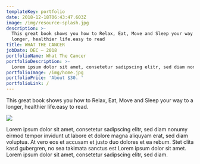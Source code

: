 ```yaml
---
templateKey: portfolio
date: 2018-12-18T06:43:47.603Z
image: /img/resource-splash.jpg
description: >-
  This great book shows you how to Relax, Eat, Move and Sleep your way to a
  longer, healthier life.easy to read 
title: WHAT THE CANCER
jobDate: DEC – 2018
portfolioName: What The Cancer
portfolioDescription: >-
  Lorem ipsum dolor sit amet, consetetur sadipscing elitr, sed diam nonumy eirmod tempor invidunt ut labore et dolore magna aliquyam erat, sed diam voluptua. At vero eos et accusam et justo duo dolores et ea rebum. Stet clita kasd gubergren, no sea takimata sanctus est Lorem ipsum dolor sit amet. Lorem ipsum dolor sit amet, consetetur sadipscing elitr, sed diam.
portfolioImage: /img/home.jpg
portfolioPrice: 'About $30. '
portfolioLink: /
---
```

This great book shows you how to Relax, Eat, Move and Sleep your way to a longer, healthier life.easy to read.

![](/img/photo-1519895387466-5fc5e7bf8b3c.jpg)

Lorem ipsum dolor sit amet, consetetur sadipscing elitr, sed diam nonumy eirmod tempor invidunt ut labore et dolore magna aliquyam erat, sed diam voluptua. At vero eos et accusam et justo duo dolores et ea rebum. Stet clita kasd gubergren, no sea takimata sanctus est Lorem ipsum dolor sit amet. Lorem ipsum dolor sit amet, consetetur sadipscing elitr, sed diam.
